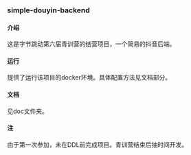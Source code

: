 ### simple-douyin-backend

#### 介绍
这是字节跳动第六届青训营的结营项目，一个简易的抖音后端。

#### 运行
提供了运行该项目的docker环境。具体配置方法见文档部分。

#### 文档
见doc文件夹。

#### 注
由于第一次参加，未在DDL前完成项目。青训营结束后抽时间开发。
